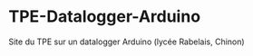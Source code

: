 TPE-Datalogger-Arduino
======================

Site du TPE sur un datalogger Arduino (lycée Rabelais, Chinon)
